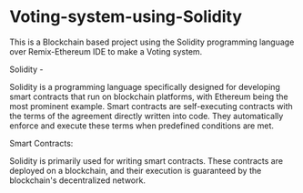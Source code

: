 # Voting-system-using-Solidity

This is a Blockchain based project using the Solidity programming language over Remix-Ethereum IDE to make a Voting system.

Solidity -

Solidity is a programming language specifically designed for developing smart contracts that run on blockchain platforms, with Ethereum being the most prominent example. Smart contracts are self-executing contracts with the terms of the agreement directly written into code. They automatically enforce and execute these terms when predefined conditions are met.

Smart Contracts:

Solidity is primarily used for writing smart contracts. These contracts are deployed on a blockchain, and their execution is guaranteed by the blockchain's decentralized network.
